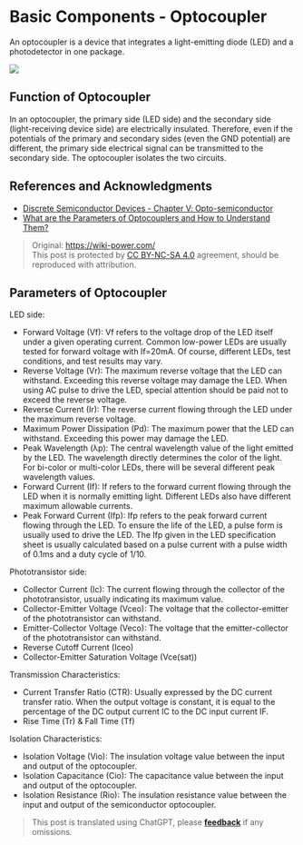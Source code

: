 # Basic Components - Optocoupler

An optocoupler is a device that integrates a light-emitting diode (LED) and a photodetector in one package.

![](https://f004.backblazeb2.com/file/wiki-media/img/20210725130317.png)

## Function of Optocoupler

In an optocoupler, the primary side (LED side) and the secondary side (light-receiving device side) are electrically insulated. Therefore, even if the potentials of the primary and secondary sides (even the GND potential) are different, the primary side electrical signal can be transmitted to the secondary side. The optocoupler isolates the two circuits.

## References and Acknowledgments

- [Discrete Semiconductor Devices - Chapter Ⅴ: Opto-semiconductor](https://toshiba-semicon-storage.com/cn/semiconductor/knowledge/e-learning/discrete.html#Chapter5)
- [What are the Parameters of Optocouplers and How to Understand Them?](https://www.eefocus.com/e/483370)

> Original: <https://wiki-power.com/>  
> This post is protected by [CC BY-NC-SA 4.0](https://creativecommons.org/licenses/by/4.0/deed.en) agreement, should be reproduced with attribution.

## Parameters of Optocoupler

LED side:

- Forward Voltage (Vf): Vf refers to the voltage drop of the LED itself under a given operating current. Common low-power LEDs are usually tested for forward voltage with If=20mA. Of course, different LEDs, test conditions, and test results may vary.
- Reverse Voltage (Vr): The maximum reverse voltage that the LED can withstand. Exceeding this reverse voltage may damage the LED. When using AC pulse to drive the LED, special attention should be paid not to exceed the reverse voltage.
- Reverse Current (Ir): The reverse current flowing through the LED under the maximum reverse voltage.
- Maximum Power Dissipation (Pd): The maximum power that the LED can withstand. Exceeding this power may damage the LED.
- Peak Wavelength (λp): The central wavelength value of the light emitted by the LED. The wavelength directly determines the color of the light. For bi-color or multi-color LEDs, there will be several different peak wavelength values.
- Forward Current (If): If refers to the forward current flowing through the LED when it is normally emitting light. Different LEDs also have different maximum allowable currents.
- Peak Forward Current (Ifp): Ifp refers to the peak forward current flowing through the LED. To ensure the life of the LED, a pulse form is usually used to drive the LED. The Ifp given in the LED specification sheet is usually calculated based on a pulse current with a pulse width of 0.1ms and a duty cycle of 1/10.

Phototransistor side:

- Collector Current (Ic): The current flowing through the collector of the phototransistor, usually indicating its maximum value.
- Collector-Emitter Voltage (Vceo): The voltage that the collector-emitter of the phototransistor can withstand.
- Emitter-Collector Voltage (Veco): The voltage that the emitter-collector of the phototransistor can withstand.
- Reverse Cutoff Current (Iceo)
- Collector-Emitter Saturation Voltage (Vce(sat))

Transmission Characteristics:

- Current Transfer Ratio (CTR): Usually expressed by the DC current transfer ratio. When the output voltage is constant, it is equal to the percentage of the DC output current IC to the DC input current IF.
- Rise Time (Tr) & Fall Time (Tf)

Isolation Characteristics:

- Isolation Voltage (Vio): The insulation voltage value between the input and output of the optocoupler.
- Isolation Capacitance (Cio): The capacitance value between the input and output of the optocoupler.
- Isolation Resistance (Rio): The insulation resistance value between the input and output of the semiconductor optocoupler.

> This post is translated using ChatGPT, please [**feedback**](https://github.com/linyuxuanlin/Wiki_MkDocs/issues/new) if any omissions.